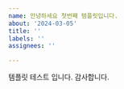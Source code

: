 ```yaml
---
name: 안녕하세요 첫번째 템플릿입니다.
about: '2024-03-05'
title: ''
labels: ''
assignees: ''

---
```


템플릿 테스트 입니다. 감사합니다.
